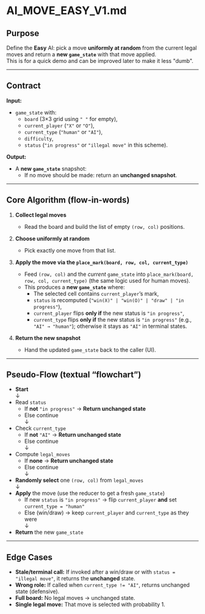 # AI_MOVE_EASY_V1.md

## Purpose
Define the **Easy** AI: pick a move **uniformly at random** from the current legal moves and return a **new `game_state`** with that move applied.  
This is for a quick demo and can be improved later to make it less "dumb".

---

## Contract

**Input:**  
- `game_state` with:
  - `board` (3×3 grid using `" "` for empty),
  - `current_player` (`"X"` or `"O"`),
  - `current_type` (`"human"` or `"AI"`),
  - `difficulty`,
  - `status` (`"in progress"` or `"illegal move"` in this scheme).

**Output:**  
- A **new `game_state`** snapshot:
  - If no move should be made: return an **unchanged snapshot**.

---

## Core Algorithm (flow-in-words)

1. **Collect legal moves**  
   - Read the board and build the list of empty `(row, col)` positions.

2. **Choose uniformly at random**  
   - Pick exactly one move from that list.

3. **Apply the move via the `place_mark(board, row, col, current_type)`**  
   - Feed `(row, col)` and the *current* `game_state` into `place_mark(board, row, col, current_type)` (the same logic used for human moves).  
   - This produces a **new `game_state`** where:
     - The selected cell contains `current_player`’s mark,
     - `status` is recomputed (`"win(X)" | "win(O)" | "draw" | "in progress"`),
     - `current_player` flips **only if** the new status is `"in progress"`,
     - `current_type` flips **only if** the new status is `"in progress"` (e.g., `"AI" → "human"`); otherwise it stays as `"AI"` in terminal states.

4. **Return the new snapshot**  
   - Hand the updated `game_state` back to the caller (UI).

---

## Pseudo-Flow (textual “flowchart”)

- **Start**  
  ↓  
- Read `status`  
  - If **not** `"in progress"` → **Return unchanged state**  
  - Else continue  
  ↓  
- Check `current_type`  
  - If **not** `"AI"` → **Return unchanged state**  
  - Else continue  
  ↓  
- Compute `legal_moves`  
  - If **none** → **Return unchanged state**  
  - Else continue  
  ↓  
- **Randomly select** one `(row, col)` from `legal_moves`  
  ↓  
- **Apply** the move (use the reducer to get a fresh `game_state`)  
  - If new `status` is `"in progress"` → flip `current_player` **and** set `current_type = "human"`  
  - Else (win/draw) → keep `current_player` and `current_type` as they were  
  ↓  
- **Return** the new `game_state`

---

## Edge Cases

- **Stale/terminal call:** If invoked after a win/draw or with `status = "illegal move"`, it returns the **unchanged** state.  
- **Wrong role:** If called when `current_type != "AI"`, returns unchanged state (defensive).  
- **Full board:** No legal moves → unchanged state.  
- **Single legal move:** That move is selected with probability 1.
